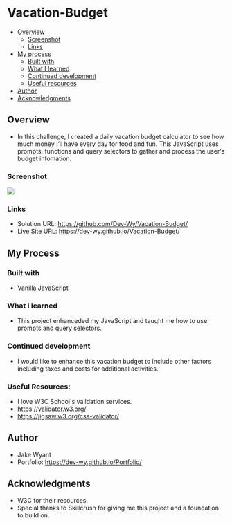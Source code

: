 # Vacation-Budget

- [Overview](#overview)
  - [Screenshot](#screenshot)
  - [Links](#links)
- [My process](#my-process)
  - [Built with](#built-with)
  - [What I learned](#what-i-learned)
  - [Continued development](#continued-development)
  - [Useful resources](#useful-resources)
- [Author](#author)
- [Acknowledgments](#acknowledgments)

## Overview
- In this challenge, I created a daily vacation budget calculator to see how much money I’ll have every day for food and fun. This JavaScript uses prompts, functions and query selectors to gather and process the user's budget infomation.

### Screenshot
![](img/screenshot.png)

### Links
- Solution URL:
 https://github.com/Dev-Wy/Vacation-Budget/
- Live Site URL:
 https://dev-wy.github.io/Vacation-Budget/

## My Process
### Built with
- Vanilla JavaScript

### What I learned
- This project enhanceded my JavaScript and taught me how to use prompts and query selectors.

### Continued development
- I would like to enhance this vacation budget to include other factors including taxes and costs for additional activities.

### Useful Resources: 
- I love W3C School's validation services. 
- https://validator.w3.org/   
- https://jigsaw.w3.org/css-validator/

## Author
- Jake Wyant
- Portfolio: https://dev-wy.github.io/Portfolio/

## Acknowledgments
- W3C for their resources. 
- Special thanks to Skillcrush for giving me this project and a foundation to build on.
